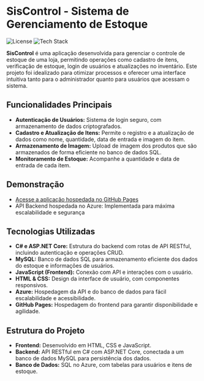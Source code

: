 # SisControl - Sistema de Gerenciamento de Estoque

![License](https://img.shields.io/badge/license-MIT-blue.svg)
![Tech Stack](https://img.shields.io/badge/Tech-CSharp%20%7C%20ASP.NET%20Core%20%7C%20MySQL%20%7C%20JavaScript%20%7C%20HTML%20%7C%20CSS-brightgreen)

**SisControl** é uma aplicação desenvolvida para gerenciar o controle de estoque de uma loja, permitindo operações como cadastro de itens, verificação de estoque, login de usuários e atualizações no inventário. Este projeto foi idealizado para otimizar processos e oferecer uma interface intuitiva tanto para o administrador quanto para usuários que acessam o sistema.

## Funcionalidades Principais

- **Autenticação de Usuários:** Sistema de login seguro, com armazenamento de dados criptografados.
- **Cadastro e Atualização de Itens:** Permite o registro e a atualização de dados como nome, quantidade, data de entrada e imagem do item.
- **Armazenamento de Imagem:** Upload de imagem dos produtos que são armazenados de forma eficiente no banco de dados SQL.
- **Monitoramento de Estoque:** Acompanhe a quantidade e data de entrada de cada item.

## Demonstração

- [Acesse a aplicação hospedada no GitHub Pages](https://agaidarji.github.io/SisControl/)
- API Backend hospedada no Azure: Implementada para máxima escalabilidade e segurança

## Tecnologias Utilizadas

- **C# e ASP.NET Core:** Estrutura do backend com rotas de API RESTful, incluindo autenticação e operações CRUD.
- **MySQL:** Banco de dados SQL para armazenamento eficiente dos dados do estoque e informações de usuários.
- **JavaScript (Frontend):** Conexão com API e interações com o usuário.
- **HTML & CSS:** Design da interface de usuário, com componentes responsivos.
- **Azure:** Hospedagem da API e do banco de dados para fácil escalabilidade e acessibilidade.
- **GitHub Pages:** Hospedagem do frontend para garantir disponibilidade e agilidade.

## Estrutura do Projeto

- **Frontend:** Desenvolvido em HTML, CSS e JavaScript.
- **Backend:** API RESTful em C# com ASP.NET Core, conectada a um banco de dados MySQL para persistência dos dados.
- **Banco de Dados:** SQL no Azure, com tabelas para usuários e itens de estoque.
